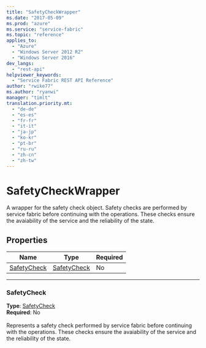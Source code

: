 ```yaml
---
title: "SafetyCheckWrapper"
ms.date: "2017-05-09"
ms.prod: "azure"
ms.service: "service-fabric"
ms.topic: "reference"
applies_to: 
  - "Azure"
  - "Windows Server 2012 R2"
  - "Windows Server 2016"
dev_langs: 
  - "rest-api"
helpviewer_keywords: 
  - "Service Fabric REST API Reference"
author: "rwike77"
ms.author: "ryanwi"
manager: "timlt"
translation.priority.mt: 
  - "de-de"
  - "es-es"
  - "fr-fr"
  - "it-it"
  - "ja-jp"
  - "ko-kr"
  - "pt-br"
  - "ru-ru"
  - "zh-cn"
  - "zh-tw"
---
```

# SafetyCheckWrapper

A wrapper for the safety check object. Safety checks are performed by service fabric before continuing with the operations. These checks ensure the avaiability of the service and the reliability of the state.

## Properties
| Name | Type | Required |
| --- | --- | --- |
| [SafetyCheck](#safetycheck) | [SafetyCheck](sfclient-v56-model-safetycheck.md) | No |

____
### SafetyCheck
__Type__: [SafetyCheck](sfclient-v56-model-safetycheck.md) <br/>
__Required__: No<br/>
<br/>
Represents a safety check performed by service fabric before continuing with the operations. These checks ensure the avaiability of the service and the reliability of the state.
